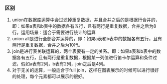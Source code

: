 ### 区别

1. union在数据库运算中会过滤掉重复数据，并且合并之后的是根据行合并的，即：如果a表和b表中的数据各有五行，且有两行是重复数据，合并之后为8行。运用场景：适合于需要进行统计的运算
2. union all是进行全部合并运算的，即：如果a表和b表中的数据各有五行，且有两行是重复数据，合并之后为10行。
3. join是进行表关联运算的，两个表要有一定的关系。即：如果a表和b表中的数据各有五行，且有两行是重复数据，根据某一列值进行笛卡尔运算和条件过滤，假如a表有2列，b表有2列，join之后是4列。
4. 对于无关的运算，一般适合于full join，这样在图表展示的时候可以进行很好的处理，每个元素都可以展示的很好。